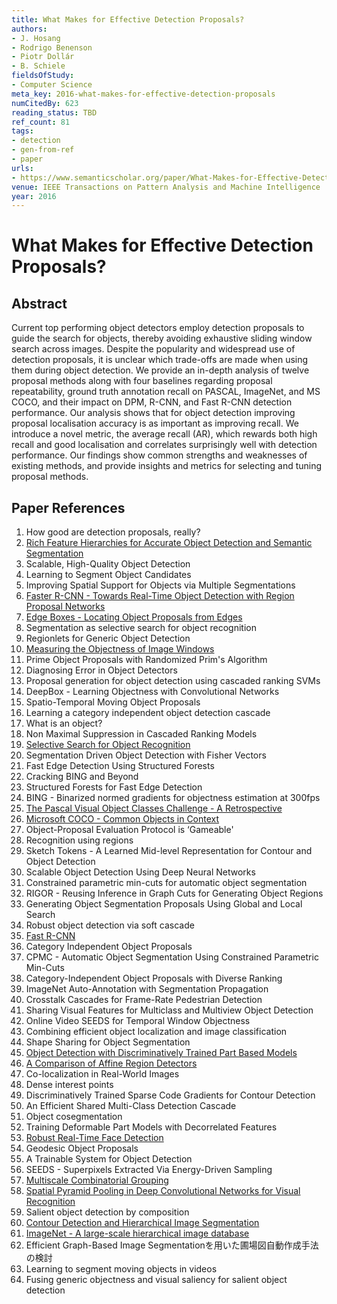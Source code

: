 ```yaml
---
title: What Makes for Effective Detection Proposals?
authors:
- J. Hosang
- Rodrigo Benenson
- Piotr Dollár
- B. Schiele
fieldsOfStudy:
- Computer Science
meta_key: 2016-what-makes-for-effective-detection-proposals
numCitedBy: 623
reading_status: TBD
ref_count: 81
tags:
- detection
- gen-from-ref
- paper
urls:
- https://www.semanticscholar.org/paper/What-Makes-for-Effective-Detection-Proposals-Hosang-Benenson/6c016579af5becc230fb9efc1f885f2afa65a46e?sort=total-citations
venue: IEEE Transactions on Pattern Analysis and Machine Intelligence
year: 2016
---
```


# What Makes for Effective Detection Proposals?

## Abstract

Current top performing object detectors employ detection proposals to guide the search for objects, thereby avoiding exhaustive sliding window search across images. Despite the popularity and widespread use of detection proposals, it is unclear which trade-offs are made when using them during object detection. We provide an in-depth analysis of twelve proposal methods along with four baselines regarding proposal repeatability, ground truth annotation recall on PASCAL, ImageNet, and MS COCO, and their impact on DPM, R-CNN, and Fast R-CNN detection performance. Our analysis shows that for object detection improving proposal localisation accuracy is as important as improving recall. We introduce a novel metric, the average recall (AR), which rewards both high recall and good localisation and correlates surprisingly well with detection performance. Our findings show common strengths and weaknesses of existing methods, and provide insights and metrics for selecting and tuning proposal methods.

## Paper References

1. How good are detection proposals, really?
2. [Rich Feature Hierarchies for Accurate Object Detection and Semantic Segmentation](2014-rich-feature-hierarchies-for-accurate-object-detection-and-semantic-segmentation)
3. Scalable, High-Quality Object Detection
4. Learning to Segment Object Candidates
5. Improving Spatial Support for Objects via Multiple Segmentations
6. [Faster R-CNN - Towards Real-Time Object Detection with Region Proposal Networks](2015-faster-r-cnn.md)
7. [Edge Boxes - Locating Object Proposals from Edges](2014-edge-boxes-locating-object-proposals-from-edges)
8. Segmentation as selective search for object recognition
9. Regionlets for Generic Object Detection
10. [Measuring the Objectness of Image Windows](2012-measuring-the-objectness-of-image-windows)
11. Prime Object Proposals with Randomized Prim's Algorithm
12. Diagnosing Error in Object Detectors
13. Proposal generation for object detection using cascaded ranking SVMs
14. DeepBox - Learning Objectness with Convolutional Networks
15. Spatio-Temporal Moving Object Proposals
16. Learning a category independent object detection cascade
17. What is an object?
18. Non Maximal Suppression in Cascaded Ranking Models
19. [Selective Search for Object Recognition](2013-selective-search-for-object-recognition)
20. Segmentation Driven Object Detection with Fisher Vectors
21. Fast Edge Detection Using Structured Forests
22. Cracking BING and Beyond
23. Structured Forests for Fast Edge Detection
24. BING - Binarized normed gradients for objectness estimation at 300fps
25. [The Pascal Visual Object Classes Challenge - A Retrospective](2014-the-pascal-visual-object-classes-challenge-a-retrospective)
26. [Microsoft COCO - Common Objects in Context](2014-microsoft-coco-common-objects-in-context)
27. Object-Proposal Evaluation Protocol is ‘Gameable'
28. Recognition using regions
29. Sketch Tokens - A Learned Mid-level Representation for Contour and Object Detection
30. Scalable Object Detection Using Deep Neural Networks
31. Constrained parametric min-cuts for automatic object segmentation
32. RIGOR - Reusing Inference in Graph Cuts for Generating Object Regions
33. Generating Object Segmentation Proposals Using Global and Local Search
34. Robust object detection via soft cascade
35. [Fast R-CNN](2015-fast-r-cnn)
36. Category Independent Object Proposals
37. CPMC - Automatic Object Segmentation Using Constrained Parametric Min-Cuts
38. Category-Independent Object Proposals with Diverse Ranking
39. ImageNet Auto-Annotation with Segmentation Propagation
40. Crosstalk Cascades for Frame-Rate Pedestrian Detection
41. Sharing Visual Features for Multiclass and Multiview Object Detection
42. Online Video SEEDS for Temporal Window Objectness
43. Combining efficient object localization and image classification
44. Shape Sharing for Object Segmentation
45. [Object Detection with Discriminatively Trained Part Based Models](2009-object-detection-with-discriminatively-trained-part-based-models)
46. [A Comparison of Affine Region Detectors](2005-a-comparison-of-affine-region-detectors)
47. Co-localization in Real-World Images
48. Dense interest points
49. Discriminatively Trained Sparse Code Gradients for Contour Detection
50. An Efficient Shared Multi-Class Detection Cascade
51. Object cosegmentation
52. Training Deformable Part Models with Decorrelated Features
53. [Robust Real-Time Face Detection](2001-robust-real-time-face-detection)
54. Geodesic Object Proposals
55. A Trainable System for Object Detection
56. SEEDS - Superpixels Extracted Via Energy-Driven Sampling
57. [Multiscale Combinatorial Grouping](2014-multiscale-combinatorial-grouping)
58. [Spatial Pyramid Pooling in Deep Convolutional Networks for Visual Recognition](2015-spatial-pyramid-pooling-in-deep-convolutional-networks-for-visual-recognition)
59. Salient object detection by composition
60. [Contour Detection and Hierarchical Image Segmentation](2011-contour-detection-and-hierarchical-image-segmentation)
61. [ImageNet - A large-scale hierarchical image database](2009-imagenet-a-large-scale-hierarchical-image-database)
62. Efficient Graph-Based Image Segmentationを用いた圃場図自動作成手法の検討
63. Learning to segment moving objects in videos
64. Fusing generic objectness and visual saliency for salient object detection
